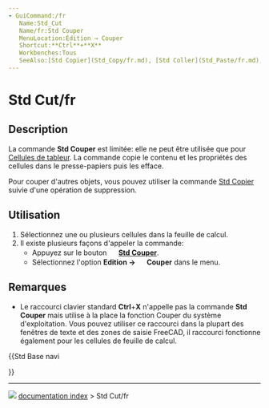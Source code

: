 ```yaml
---
- GuiCommand:/fr
   Name:Std_Cut
   Name/fr:Std Couper
   MenuLocation:Édition → Couper
   Shortcut:**Ctrl**+**X**
   Workbenches:Tous
   SeeAlso:[Std Copier](Std_Copy/fr.md), [Std Coller](Std_Paste/fr.md), [Std Dupliquer une sélection](Std_DuplicateSelection/fr.md)
---
```


# Std Cut/fr

## Description

La commande **Std Couper** est limitée: elle ne peut être utilisée que pour [Cellules de tableur](Spreadsheet_Workbench/fr.md). La commande copie le contenu et les propriétés des cellules dans le presse-papiers puis les efface.

Pour couper d\'autres objets, vous pouvez utiliser la commande [Std Copier](Std_Copy/fr.md) suivie d\'une opération de suppression.

## Utilisation

1.  Sélectionnez une ou plusieurs cellules dans la feuille de calcul.
2.  Il existe plusieurs façons d\'appeler la commande:
    -   Appuyez sur le bouton **<img src="images/Std_Cut.svg" width=16px> [Std Couper](Std_Cut.md)**.
    -   Sélectionnez l\'option **Edition → <img src="images/Std_Cut.svg" width=16px> Couper** dans le menu.

## Remarques

-   Le raccourci clavier standard **Ctrl**+**X** n\'appelle pas la commande **Std Couper** mais utilise à la place la fonction Couper du système d\'exploitation. Vous pouvez utiliser ce raccourci dans la plupart des fenêtres de texte et des zones de saisie FreeCAD, il raccourci fonctionne également pour les cellules de feuille de calcul.





{{Std Base navi

}}



---
![](images/Right_arrow.png) [documentation index](../README.md) > Std Cut/fr
